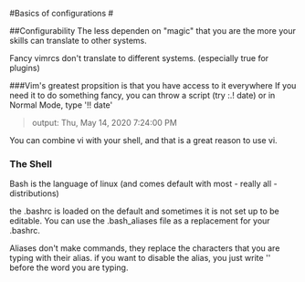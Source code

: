 #Basics of configurations #

##Configurability
The less dependen on "magic" that you are the more your skills can translate to other systems.

Fancy vimrcs don't translate to different systems. (especially true for plugins)

###Vim's greatest propsition is that you have access to it everywhere
If you need it to do something fancy, you can throw a script
(try :.! date)
or in Normal Mode, type '!! date'

>output:
>Thu, May 14, 2020  7:24:00 PM

You can combine vi with your shell, and that is a great reason to use vi. 

### The Shell
Bash is the language of linux (and comes default with most - really all - distributions)

the .bashrc is loaded on the default and sometimes it is not set up to be editable. You can use the .bash_aliases file as a replacement for your .bashrc.

Aliases don't make commands, they replace the characters that you are typing with their alias.
if you want to disable the alias, you just write '\' before the word you are typing.
